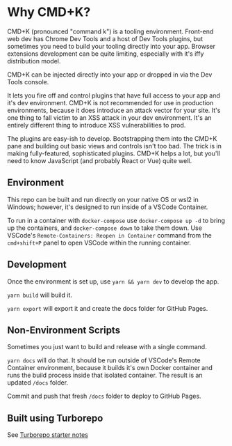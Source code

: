 # Why CMD+K?

CMD+K (pronounced "command k") is a tooling environment. Front-end web dev has Chrome Dev Tools and a host of Dev Tools plugins, but sometimes you need to build your tooling directly into your app. Browser extensions development can be quite limiting, especially with it's iffy distribution model.

CMD+K can be injected directly into your app or dropped in via the Dev Tools console.

It lets you fire off and control plugins that have full access to your app and it's dev environment. CMD+K is not recommended for use in production environments, because it does introduce an attack vector for your site. It's one thing to fall victim to an XSS attack in your dev environment. It's an entirely different thing to introduce XSS vulnerabilities to prod.

The plugins are easy-ish to develop. Bootstrapping them into the CMD+K pane and building out basic views and controls isn't too bad. The trick is in making fully-featured, sophisticated plugins. CMD+K helps a lot, but you'll need to know JavaScript (and probably React or Vue) quite well.

## Environment

This repo can be built and run directly on your native OS or wsl2 in Windows;
however, it's designed to run inside of a VSCode Container.

To run in a container with `docker-compose` use `docker-compose up -d` to bring up the containers, and `docker-compose down` to take them down. Use VSCode's `Remote-Containers: Reopen in Container` command from the `cmd+shift+P` panel to open VSCode within the running container.

## Development

Once the environment is set up, use `yarn && yarn dev` to develop the app.

`yarn build` will build it.

`yarn export` will export it and create the docs folder for GitHub Pages.

## Non-Environment Scripts

Sometimes you just want to build and release with a single command.

`yarn docs` will do that. It should be run outside of VSCode's Remote Container environment, because it builds it's own Docker container and runs the build process inside that isolated container. The result is an updated `/docs` folder.

Commit and push that fresh `/docs` folder to deploy to GitHub Pages.

## Built using Turborepo

See [Turborepo starter notes](https://github.com/vercel/turborepo/tree/main/create-turbo/templates/yarn)
